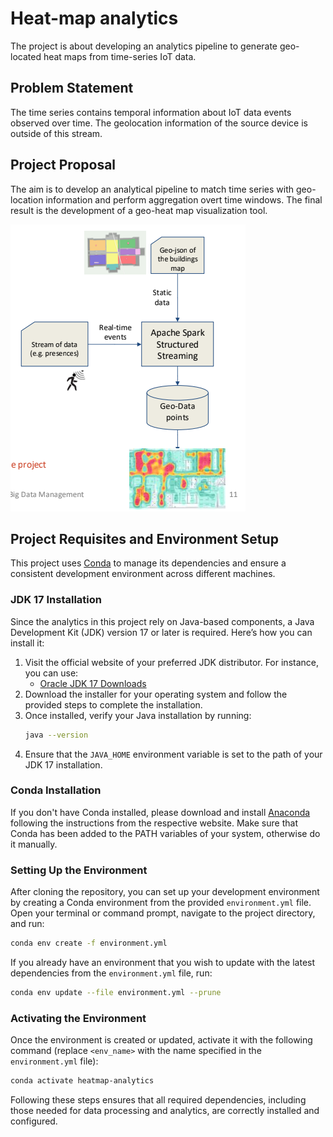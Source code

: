 # Heat-map analytics

The project is about developing an analytics pipeline to generate geo-located
heat maps from time-series IoT data.

## Problem Statement

The time series contains temporal
information about IoT data events observed
over time. The geolocation information of
the source device is outside of this stream.

## Project Proposal

The aim is to develop an analytical pipeline
to match time series with geo-location
information and perform aggregation overt
time windows. The final result is the
development of a geo-heat map visualization
tool.

![img.png](docs/images/Figure1.png)

## Project Requisites and Environment Setup

This project uses [Conda](https://docs.conda.io/en/latest/) to manage its dependencies and ensure a consistent
development environment across different machines.

### JDK 17 Installation

Since the analytics in this project rely on Java-based components, a Java Development Kit (JDK) version 17 or later is
required. Here’s how you can install it:

1. Visit the official website of your preferred JDK distributor. For instance, you can use:
    - [Oracle JDK 17 Downloads](https://www.oracle.com/java/technologies/javase/jdk17-archive-downloads.html)
2. Download the installer for your operating system and follow the provided steps to complete the installation.
3. Once installed, verify your Java installation by running:
   ```bash
   java --version
   ```
4. Ensure that the `JAVA_HOME` environment variable is set to the path of your JDK 17 installation.

### Conda Installation

If you don't have Conda installed, please download and install [Anaconda](https://www.anaconda.com/download) following
the instructions from the respective website.
Make sure that Conda has been added to the PATH variables of your system, otherwise do it manually.

### Setting Up the Environment

After cloning the repository, you can set up your development environment by creating a Conda environment from the
provided `environment.yml` file. Open your terminal or command prompt, navigate to the project directory, and run:

```bash
conda env create -f environment.yml
```

If you already have an environment that you wish to update with the latest dependencies from the `environment.yml` file,
run:

```bash
conda env update --file environment.yml --prune
```

### Activating the Environment

Once the environment is created or updated, activate it with the following command (replace `<env_name>` with the name
specified in the `environment.yml` file):

```bash
conda activate heatmap-analytics
```

Following these steps ensures that all required dependencies, including those needed for data processing and analytics,
are correctly installed and configured.